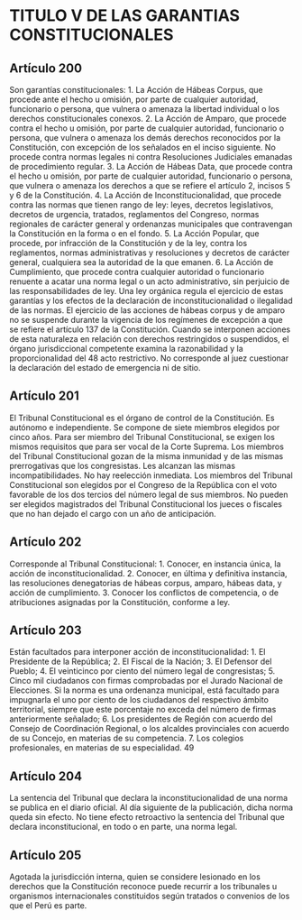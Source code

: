 # TITULO V DE LAS GARANTIAS CONSTITUCIONALES
## Artículo 200
Son garantías constitucionales: 1. La Acción de Hábeas Corpus, que procede ante el hecho u omisión, por parte de cualquier autoridad, funcionario o persona, que vulnera o amenaza la libertad individual o los derechos constitucionales conexos. 2. La Acción de Amparo, que procede contra el hecho u omisión, por parte de cualquier autoridad, funcionario o persona, que vulnera o amenaza los demás derechos reconocidos por la Constitución, con excepción de los señalados en el inciso siguiente. No procede contra normas legales ni contra Resoluciones Judiciales emanadas de procedimiento regular. 3. La Acción de Hábeas Data, que procede contra el hecho u omisión, por parte de cualquier autoridad, funcionario o persona, que vulnera o amenaza los derechos a que se refiere el artículo 2, incisos 5 y 6 de la Constitución. 4. La Acción de Inconstitucionalidad, que procede contra las normas que tienen rango de ley: leyes, decretos legislativos, decretos de urgencia, tratados, reglamentos del Congreso, normas regionales de carácter general y ordenanzas municipales que contravengan la Constitución en la forma o en el fondo. 5. La Acción Popular, que procede, por infracción de la Constitución y de la ley, contra los reglamentos, normas administrativas y resoluciones y decretos de carácter general, cualquiera sea la autoridad de la que emanen. 6. La Acción de Cumplimiento, que procede contra cualquier autoridad o funcionario renuente a acatar una norma legal o un acto administrativo, sin perjuicio de las responsabilidades de ley. Una ley orgánica regula el ejercicio de estas garantías y los efectos de la declaración de inconstitucionalidad o ilegalidad de las normas. El ejercicio de las acciones de hábeas corpus y de amparo no se suspende durante la vigencia de los regímenes de excepción a que se refiere el artículo 137 de la Constitución. Cuando se interponen acciones de esta naturaleza en relación con derechos restringidos o suspendidos, el órgano jurisdiccional competente examina la razonabilidad y la proporcionalidad del 48 acto restrictivo. No corresponde al juez cuestionar la declaración del estado de emergencia ni de sitio. 
## Artículo 201
El Tribunal Constitucional es el órgano de control de la Constitución. Es autónomo e independiente. Se compone de siete miembros elegidos por cinco años. Para ser miembro del Tribunal Constitucional, se exigen los mismos requisitos que para ser vocal de la Corte Suprema. Los miembros del Tribunal Constitucional gozan de la misma inmunidad y de las mismas prerrogativas que los congresistas. Les alcanzan las mismas incompatibilidades. No hay reelección inmediata. Los miembros del Tribunal Constitucional son elegidos por el Congreso de la República con el voto favorable de los dos tercios del número legal de sus miembros. No pueden ser elegidos magistrados del Tribunal Constitucional los jueces o fiscales que no han dejado el cargo con un año de anticipación. 
## Artículo 202
Corresponde al Tribunal Constitucional: 1. Conocer, en instancia única, la acción de inconstitucionalidad. 2. Conocer, en última y definitiva instancia, las resoluciones denegatorias de hábeas corpus, amparo, hábeas data, y acción de cumplimiento. 3. Conocer los conflictos de competencia, o de atribuciones asignadas por la Constitución, conforme a ley. 
## Artículo 203
Están facultados para interponer acción de inconstitucionalidad: 1. El Presidente de la República; 2. El Fiscal de la Nación; 3. El Defensor del Pueblo; 4. El veinticinco por ciento del número legal de congresistas; 5. Cinco mil ciudadanos con firmas comprobadas por el Jurado Nacional de Elecciones. Si la norma es una ordenanza municipal, está facultado para impugnarla el uno por ciento de los ciudadanos del respectivo ámbito territorial, siempre que este porcentaje no exceda del número de firmas anteriormente señalado; 6. Los presidentes de Región con acuerdo del Consejo de Coordinación Regional, o los alcaldes provinciales con acuerdo de su Concejo, en materias de su competencia. 7. Los colegios profesionales, en materias de su especialidad. 49 
## Artículo 204
La sentencia del Tribunal que declara la inconstitucionalidad de una norma se publica en el diario oficial. Al día siguiente de la publicación, dicha norma queda sin efecto. No tiene efecto retroactivo la sentencia del Tribunal que declara inconstitucional, en todo o en parte, una norma legal. 
## Artículo 205
Agotada la jurisdicción interna, quien se considere lesionado en los derechos que la Constitución reconoce puede recurrir a los tribunales u organismos internacionales constituidos según tratados o convenios de los que el Perú es parte.  